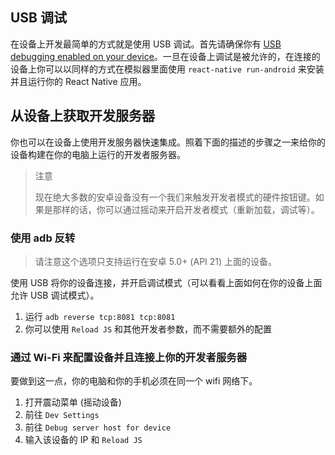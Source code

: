 ## USB 调试

在设备上开发最简单的方式就是使用 USB 调试。首先请确保你有 [USB debugging enabled on your device](https://www.google.com/search?q=android+Enable+USB+debugging)。一旦在设备上调试是被允许的，在连接的设备上你可以以同样的方式在模拟器里面使用  `react-native run-android` 来安装并且运行你的 React Native 应用。

## 从设备上获取开发服务器

你也可以在设备上使用开发服务器快速集成。照着下面的描述的步骤之一来给你的设备构建在你的电脑上运行的开发者服务器。

> 注意
>
> 现在绝大多数的安卓设备没有一个我们来触发开发者模式的硬件按钮键。如果是那样的话，你可以通过摇动来开启开发者模式（重新加载，调试等）。

### 使用 adb 反转

> 请注意这个选项只支持运行在安卓 5.0+ (API 21) 上面的设备。

使用 USB 将你的设备连接，并开启调试模式（可以看看上面如何在你的设备上面允许 USB 调试模式）。

1. 运行 `adb reverse tcp:8081 tcp:8081`
2. 你可以使用 `Reload JS` 和其他开发者参数，而不需要额外的配置

### 通过 Wi-Fi 来配置设备并且连接上你的开发者服务器

要做到这一点，你的电脑和你的手机必须在同一个 wifi 网络下。

1. 打开震动菜单 (摇动设备)
2. 前往 `Dev Settings`
3. 前往 `Debug server host for device`
4. 输入该设备的 IP 和 `Reload JS`
